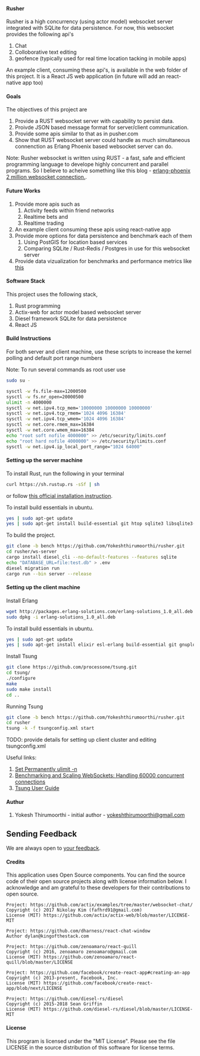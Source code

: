 #### Rusher
Rusher is a high concurrency (using actor model) websocket server integrated with SQLite for data persistence.
For now, this websocket provides the following api's
1. Chat
2. Colloborative text editing
3. geofence (typically used for real time location tacking in mobile apps)

An example client, consuming these api's, is available in the web folder of this project.
It is a React JS web application (in future will add an react-native app too) 

#### Goals
The objectives of this project are 
1. Provide a RUST websocket server with capability to persist data.
2. Proivde JSON based message format for server/client communication. 
3. Provide some apis similar to that as in pusher.com
4. Show that RUST websocket server could handle as much simultaneous connenction as Erlang Phoenix based websocket server can do. 
 
Note: Rusher websocket is written using RUST - a fast, safe and efficient  programming language to develope
highly concurrent and parallel programs. So I believe to acheive something like this blog - [erlang-phoenix 2 million websocket connection.]( http://phoenixframework.org/blog/the-road-to-2-million-websocket-connections).

#### Future Works
1. Provide more apis such as
    1. Activity feeds within friend networks
    2. Realtime bets and
    3. Realtime trading
2. An example client consuming these apis using react-native app    
3. Provide more options for data persistence and benchmark each of them
    1. Using PostGIS for location based services
    2. Comparing SQLite / Rust-Redis / Postgres in use for this websocket server
4. Provide data vizualization for benchmarks and performance metrics like [this](https://www.techempower.com/benchmarks/#section=test&runid=fd07b64e-47ce-411e-8b9b-b13368e988c6)    

#### Software Stack

This project uses the following stack,
1. Rust programming
2. Actix-web for actor model based websocket server
3. Diesel framework SQLite for data persistence
4. React JS

#### Build Instructions
For both server and client machine, use these scripts to increase the kernel polling and default port range numbers

Note: To run several commands as root user use 

```bash
sudo su -
```

```bash
sysctl -w fs.file-max=12000500
sysctl -w fs.nr_open=20000500
ulimit -n 4000000
sysctl -w net.ipv4.tcp_mem='10000000 10000000 10000000'
sysctl -w net.ipv4.tcp_rmem='1024 4096 16384'
sysctl -w net.ipv4.tcp_wmem='1024 4096 16384'
sysctl -w net.core.rmem_max=16384
sysctl -w net.core.wmem_max=16384
echo "root soft nofile 4000000" >> /etc/security/limits.conf
echo "root hard nofile 4000000" >> /etc/security/limits.conf
sysctl -w net.ipv4.ip_local_port_range="1024 64000"
```

#### Setting up the server machine
To install Rust, run the following in your terminal

```bash
curl https://sh.rustup.rs -sSf | sh
```
or follow [this official installation instruction]( https://www.rust-lang.org/en-US/install.html).

To install build essentials in ubuntu.

```bash
yes | sudo apt-get update
yes | sudo apt-get install build-essential git htop sqlite3 libsqlite3-dev
```
To build the project.

```bash
git clone -b bench https://github.com/Yokeshthirumoorthi/rusher.git
cd rusher/ws-server
cargo install diesel_cli --no-default-features --features sqlite
echo "DATABASE_URL=file:test.db" > .env
diesel migration run
cargo run --bin server --release
```
    
#### Setting up the client machine
Install Erlang

```bash
wget http://packages.erlang-solutions.com/erlang-solutions_1.0_all.deb
sudo dpkg -i erlang-solutions_1.0_all.deb
```
To install build essentials in ubuntu.

```bash
yes | sudo apt-get update
yes | sudo apt-get install elixir esl-erlang build-essential git gnuplot libtemplate-perl autoconf htop
```
Install Tsung

```bash
git clone https://github.com/processone/tsung.git
cd tsung/
./configure
make
sudo make install
cd ..
```

Running Tsung
```bash
git clone -b bench https://github.com/Yokeshthirumoorthi/rusher.git
cd rusher
tsung -k -f tsungconfig.xml start
```

TODO: provide details for setting up client cluster and editing tsungconfig.xml

Useful links:

1. [Set Permanently ulimit -n](https://medium.com/@muhammadtriwibowo/set-permanently-ulimit-n-open-files-in-ubuntu-4d61064429a)
2. [Benchmarking and Scaling WebSockets: Handling 60000 concurrent connections](http://kemalcr.com/blog/2016/11/13/benchmarking-and-scaling-websockets-handling-60000-concurrent-connections/)
3. [Tsung User Guide](http://tsung.erlang-projects.org/user_manual/index.html)

#### Authur

1. Yokesh Thirumoorthi - initial author - yokeshthirumoorthi@gmail.com

## Sending Feedback

We are always open to [your feedback](https://github.com/Yokeshthirumoorthi/rusher/issues).

#### Credits
This application uses Open Source components. You can find the source code of their open source projects along with license information below. I acknowledge and am grateful to these developers for their contributions to open source.

```
Project: https://github.com/actix/examples/tree/master/websocket-chat/
Copyright (c) 2017 Nikolay Kim (fafhrd91@gmail.com)
License (MIT) https://github.com/actix/actix-web/blob/master/LICENSE-MIT

Project: https://github.com/dharness/react-chat-window
Author dylan@kingofthestack.com

Project: https://github.com/zenoamaro/react-quill
Copyright (c) 2016, zenoamaro zenoamaro@gmail.com
License (MIT) https://github.com/zenoamaro/react-quill/blob/master/LICENSE

Project: https://github.com/facebook/create-react-app#creating-an-app
Copyright (c) 2013-present, Facebook, Inc.
License (MIT) https://github.com/facebook/create-react-app/blob/next/LICENSE

Project: https://github.com/diesel-rs/diesel
Copyright (c) 2015-2018 Sean Griffin
License (MIT) https://github.com/diesel-rs/diesel/blob/master/LICENSE-MIT
```

#### License

This program is licensed under the "MIT License". Please see the file LICENSE in the source distribution of this software for license terms.
